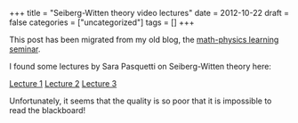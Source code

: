 +++
title = "Seiberg-Witten theory video lectures"
date = 2012-10-22
draft = false
categories = ["uncategorized"]
tags = []
+++

This post has been migrated from my old blog, the [math-physics learning seminar](https://mathphysseminar.blogspot.com/).


I found some lectures by Sara Pasquetti on Seiberg-Witten theory here:


[Lecture 1](https://www.youtube.com/watch?v=jvNRbdlp-Sg)
[Lecture 2](https://www.youtube.com/watch?v=uz61-ryl_Ck)
[Lecture 3](https://www.youtube.com/watch?v=6AWOrAYkCTU)


Unfortunately, it seems that the quality is so poor that it is impossible to read the blackboard!
